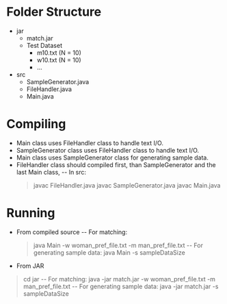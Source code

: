# Folder Structure
+ jar
  - match.jar
  + Test Dataset
    - m10.txt (N = 10)
    - w10.txt (N = 10)
    - ...
+ src
  - SampleGenerator.java
  - FileHandler.java
  - Main.java

# Compiling
- Main class uses FileHandler class to handle text I/O. 
- SampleGenerator class uses FileHandler class to handle text I/O.
- Main class uses SampleGenerator class for generating sample data.
- FileHandler class should compiled first, than SampleGenerator and the last Main class,
-- In src:
   > javac FileHandler.java
   > javac SampleGenerator.java
   > javac Main.java
   
# Running
- From compiled source
-- For matching:
   > java Main -w woman_pref_file.txt -m man_pref_file.txt
-- For generating sample data:
   > java Main -s sampleDataSize

- From JAR
> cd jar
-- For matching:
   > java -jar match.jar -w woman_pref_file.txt -m man_pref_file.txt
-- For generating sample data:
   > java -jar match.jar -s sampleDataSize
